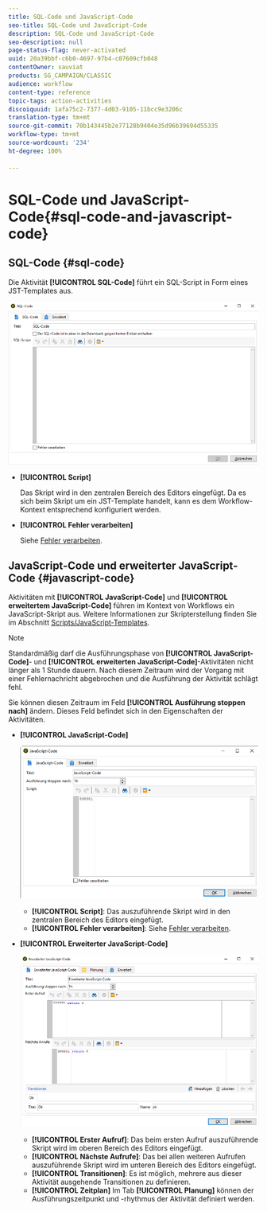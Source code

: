 ```yaml
---
title: SQL-Code und JavaScript-Code
seo-title: SQL-Code und JavaScript-Code
description: SQL-Code und JavaScript-Code
seo-description: null
page-status-flag: never-activated
uuid: 20a39bbf-c6b0-4697-97b4-c07609cfb048
contentOwner: sauviat
products: SG_CAMPAIGN/CLASSIC
audience: workflow
content-type: reference
topic-tags: action-activities
discoiquuid: 1afa75c2-7377-4d03-9105-11bcc9e3206c
translation-type: tm+mt
source-git-commit: 70b143445b2e77128b9404e35d96b39694d55335
workflow-type: tm+mt
source-wordcount: '234'
ht-degree: 100%

---
```



# SQL-Code und JavaScript-Code{#sql-code-and-javascript-code}

## SQL-Code {#sql-code}

Die Aktivität **[!UICONTROL SQL-Code]** führt ein SQL-Script in Form eines JST-Templates aus.

![](assets/sql_code.png)

* **[!UICONTROL Script]**

   Das Skript wird in den zentralen Bereich des Editors eingefügt. Da es sich beim Skript um ein JST-Template handelt, kann es dem Workflow-Kontext entsprechend konfiguriert werden.

* **[!UICONTROL Fehler verarbeiten]**

   Siehe [Fehler verarbeiten](../../workflow/using/monitoring-workflow-execution.md#processing-errors).

## JavaScript-Code und erweiterter JavaScript-Code {#javascript-code}

Aktivitäten mit **[!UICONTROL JavaScript-Code]** und **[!UICONTROL erweitertem JavaScript-Code]** führen im Kontext von Workflows ein JavaScript-Skript aus. Weitere Informationen zur Skripterstellung finden Sie im Abschnitt [Scripts/JavaScript-Templates](../../workflow/using/javascript-scripts-and-templates.md).

>[!NOTE]
>
>Standardmäßig darf die Ausführungsphase von **[!UICONTROL JavaScript-Code]**- und **[!UICONTROL erweiterten JavaScript-Code]**-Aktivitäten nicht länger als 1 Stunde dauern. Nach diesem Zeitraum wird der Vorgang mit einer Fehlernachricht abgebrochen und die Ausführung der Aktivität schlägt fehl.
>
>Sie können diesen Zeitraum im Feld **[!UICONTROL Ausführung stoppen nach]** ändern. Dieses Feld befindet sich in den Eigenschaften der Aktivitäten.

* **[!UICONTROL JavaScript-Code]**

   ![](assets/javascript_code.png)

   * **[!UICONTROL Script]**: Das auszuführende Skript wird in den zentralen Bereich des Editors eingefügt.
   * **[!UICONTROL Fehler verarbeiten]**: Siehe [Fehler verarbeiten](../../workflow/using/monitoring-workflow-execution.md#processing-errors).

* **[!UICONTROL Erweiterter JavaScript-Code]**

   ![](assets/advanced_javascript_code.png)

   * **[!UICONTROL Erster Aufruf]**: Das beim ersten Aufruf auszuführende Skript wird im oberen Bereich des Editors eingefügt.
   * **[!UICONTROL Nächste Aufrufe]**: Das bei allen weiteren Aufrufen auszuführende Skript wird im unteren Bereich des Editors eingefügt.
   * **[!UICONTROL Transitionen]**: Es ist möglich, mehrere aus dieser Aktivität ausgehende Transitionen zu definieren.
   * **[!UICONTROL Zeitplan]** Im Tab **[!UICONTROL Planung]** können der Ausführungszeitpunkt und -rhythmus der Aktivität definiert werden.
